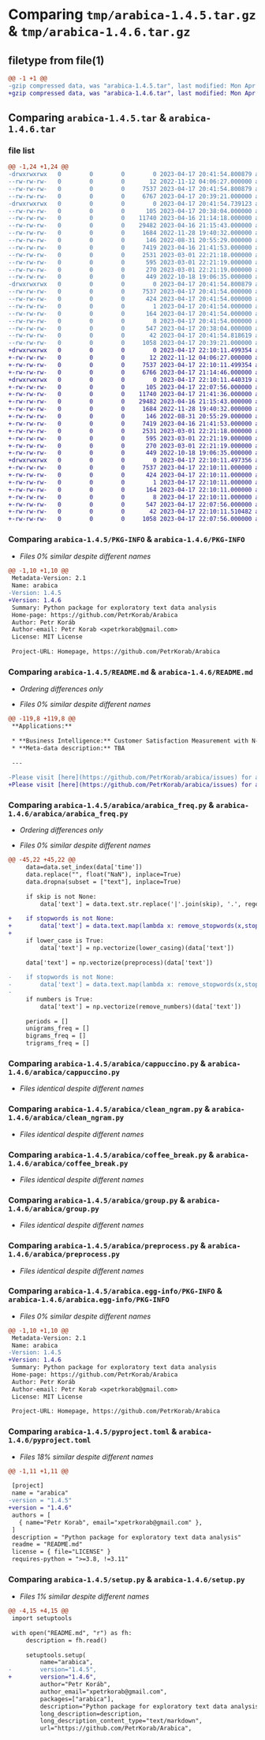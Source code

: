 # Comparing `tmp/arabica-1.4.5.tar.gz` & `tmp/arabica-1.4.6.tar.gz`

## filetype from file(1)

```diff
@@ -1 +1 @@
-gzip compressed data, was "arabica-1.4.5.tar", last modified: Mon Apr 17 20:41:54 2023, max compression
+gzip compressed data, was "arabica-1.4.6.tar", last modified: Mon Apr 17 22:10:11 2023, max compression
```

## Comparing `arabica-1.4.5.tar` & `arabica-1.4.6.tar`

### file list

```diff
@@ -1,24 +1,24 @@
-drwxrwxrwx   0        0        0        0 2023-04-17 20:41:54.800879 arabica-1.4.5/
--rw-rw-rw-   0        0        0       12 2022-11-12 04:06:27.000000 arabica-1.4.5/LICENSE
--rw-rw-rw-   0        0        0     7537 2023-04-17 20:41:54.800879 arabica-1.4.5/PKG-INFO
--rw-rw-rw-   0        0        0     6767 2023-04-17 20:39:21.000000 arabica-1.4.5/README.md
-drwxrwxrwx   0        0        0        0 2023-04-17 20:41:54.739123 arabica-1.4.5/arabica/
--rw-rw-rw-   0        0        0      105 2023-04-17 20:38:04.000000 arabica-1.4.5/arabica/__init__.py
--rw-rw-rw-   0        0        0    11740 2023-04-16 21:14:18.000000 arabica-1.4.5/arabica/arabica_freq.py
--rw-rw-rw-   0        0        0    29482 2023-04-16 21:15:43.000000 arabica-1.4.5/arabica/cappuccino.py
--rw-rw-rw-   0        0        0     1684 2022-11-28 19:40:32.000000 arabica-1.4.5/arabica/clean_ngram.py
--rw-rw-rw-   0        0        0      146 2022-08-31 20:55:29.000000 arabica-1.4.5/arabica/clean_numbers.py
--rw-rw-rw-   0        0        0     7419 2023-04-16 21:41:53.000000 arabica-1.4.5/arabica/coffee_break.py
--rw-rw-rw-   0        0        0     2531 2023-03-01 22:21:18.000000 arabica-1.4.5/arabica/group.py
--rw-rw-rw-   0        0        0      595 2023-03-01 22:21:19.000000 arabica-1.4.5/arabica/preprocess.py
--rw-rw-rw-   0        0        0      270 2023-03-01 22:21:19.000000 arabica-1.4.5/arabica/sentiment.py
--rw-rw-rw-   0        0        0      449 2022-10-18 19:06:35.000000 arabica-1.4.5/arabica/stopwords.py
-drwxrwxrwx   0        0        0        0 2023-04-17 20:41:54.800879 arabica-1.4.5/arabica.egg-info/
--rw-rw-rw-   0        0        0     7537 2023-04-17 20:41:54.000000 arabica-1.4.5/arabica.egg-info/PKG-INFO
--rw-rw-rw-   0        0        0      424 2023-04-17 20:41:54.000000 arabica-1.4.5/arabica.egg-info/SOURCES.txt
--rw-rw-rw-   0        0        0        1 2023-04-17 20:41:54.000000 arabica-1.4.5/arabica.egg-info/dependency_links.txt
--rw-rw-rw-   0        0        0      164 2023-04-17 20:41:54.000000 arabica-1.4.5/arabica.egg-info/requires.txt
--rw-rw-rw-   0        0        0        8 2023-04-17 20:41:54.000000 arabica-1.4.5/arabica.egg-info/top_level.txt
--rw-rw-rw-   0        0        0      547 2023-04-17 20:38:04.000000 arabica-1.4.5/pyproject.toml
--rw-rw-rw-   0        0        0       42 2023-04-17 20:41:54.818619 arabica-1.4.5/setup.cfg
--rw-rw-rw-   0        0        0     1058 2023-04-17 20:39:21.000000 arabica-1.4.5/setup.py
+drwxrwxrwx   0        0        0        0 2023-04-17 22:10:11.499354 arabica-1.4.6/
+-rw-rw-rw-   0        0        0       12 2022-11-12 04:06:27.000000 arabica-1.4.6/LICENSE
+-rw-rw-rw-   0        0        0     7537 2023-04-17 22:10:11.499354 arabica-1.4.6/PKG-INFO
+-rw-rw-rw-   0        0        0     6766 2023-04-17 21:14:46.000000 arabica-1.4.6/README.md
+drwxrwxrwx   0        0        0        0 2023-04-17 22:10:11.440319 arabica-1.4.6/arabica/
+-rw-rw-rw-   0        0        0      105 2023-04-17 22:07:56.000000 arabica-1.4.6/arabica/__init__.py
+-rw-rw-rw-   0        0        0    11740 2023-04-17 21:41:36.000000 arabica-1.4.6/arabica/arabica_freq.py
+-rw-rw-rw-   0        0        0    29482 2023-04-16 21:15:43.000000 arabica-1.4.6/arabica/cappuccino.py
+-rw-rw-rw-   0        0        0     1684 2022-11-28 19:40:32.000000 arabica-1.4.6/arabica/clean_ngram.py
+-rw-rw-rw-   0        0        0      146 2022-08-31 20:55:29.000000 arabica-1.4.6/arabica/clean_numbers.py
+-rw-rw-rw-   0        0        0     7419 2023-04-16 21:41:53.000000 arabica-1.4.6/arabica/coffee_break.py
+-rw-rw-rw-   0        0        0     2531 2023-03-01 22:21:18.000000 arabica-1.4.6/arabica/group.py
+-rw-rw-rw-   0        0        0      595 2023-03-01 22:21:19.000000 arabica-1.4.6/arabica/preprocess.py
+-rw-rw-rw-   0        0        0      270 2023-03-01 22:21:19.000000 arabica-1.4.6/arabica/sentiment.py
+-rw-rw-rw-   0        0        0      449 2022-10-18 19:06:35.000000 arabica-1.4.6/arabica/stopwords.py
+drwxrwxrwx   0        0        0        0 2023-04-17 22:10:11.497356 arabica-1.4.6/arabica.egg-info/
+-rw-rw-rw-   0        0        0     7537 2023-04-17 22:10:11.000000 arabica-1.4.6/arabica.egg-info/PKG-INFO
+-rw-rw-rw-   0        0        0      424 2023-04-17 22:10:11.000000 arabica-1.4.6/arabica.egg-info/SOURCES.txt
+-rw-rw-rw-   0        0        0        1 2023-04-17 22:10:11.000000 arabica-1.4.6/arabica.egg-info/dependency_links.txt
+-rw-rw-rw-   0        0        0      164 2023-04-17 22:10:11.000000 arabica-1.4.6/arabica.egg-info/requires.txt
+-rw-rw-rw-   0        0        0        8 2023-04-17 22:10:11.000000 arabica-1.4.6/arabica.egg-info/top_level.txt
+-rw-rw-rw-   0        0        0      547 2023-04-17 22:07:56.000000 arabica-1.4.6/pyproject.toml
+-rw-rw-rw-   0        0        0       42 2023-04-17 22:10:11.510482 arabica-1.4.6/setup.cfg
+-rw-rw-rw-   0        0        0     1058 2023-04-17 22:07:56.000000 arabica-1.4.6/setup.py
```

### Comparing `arabica-1.4.5/PKG-INFO` & `arabica-1.4.6/PKG-INFO`

 * *Files 0% similar despite different names*

```diff
@@ -1,10 +1,10 @@
 Metadata-Version: 2.1
 Name: arabica
-Version: 1.4.5
+Version: 1.4.6
 Summary: Python package for exploratory text data analysis
 Home-page: https://github.com/PetrKorab/Arabica
 Author: Petr Koráb
 Author-email: Petr Korab <xpetrkorab@gmail.com>
 License: MIT License
         
 Project-URL: Homepage, https://github.com/PetrKorab/Arabica
```

### Comparing `arabica-1.4.5/README.md` & `arabica-1.4.6/README.md`

 * *Ordering differences only*

 * *Files 0% similar despite different names*

```diff
@@ -119,8 +119,8 @@
 **Applications:**
 
 * **Business Intelligence:** Customer Satisfaction Measurement with N-gram and Sentiment Analysis [here](https://towardsdatascience.com/customer-satisfaction-measurement-with-n-gram-and-sentiment-analysis-547e291c13a6)                       
 * **Meta-data description:** TBA
 
 ---
 
-Please visit [here](https://github.com/PetrKorab/arabica/issues) for any questions, issues, bugs, and suggestions.
+Please visit [here](https://github.com/PetrKorab/arabica/issues) for any questions, issues, bugs, and suggestions.
```

### Comparing `arabica-1.4.5/arabica/arabica_freq.py` & `arabica-1.4.6/arabica/arabica_freq.py`

 * *Ordering differences only*

 * *Files 0% similar despite different names*

```diff
@@ -45,22 +45,22 @@
     data=data.set_index(data['time'])
     data.replace("", float("NaN"), inplace=True)
     data.dropna(subset = ["text"], inplace=True)
 
     if skip is not None:
         data['text'] = data.text.str.replace('|'.join(skip), '.', regex=True).str.strip()
 
+    if stopwords is not None:
+        data['text'] = data.text.map(lambda x: remove_stopwords(x,stopwords=[stopwords]))
+
     if lower_case is True:
         data['text'] = np.vectorize(lower_casing)(data['text'])
 
     data['text'] = np.vectorize(preprocess)(data['text'])
 
-    if stopwords is not None:
-        data['text'] = data.text.map(lambda x: remove_stopwords(x,stopwords=[stopwords]))
-
     if numbers is True:
         data['text'] = np.vectorize(remove_numbers)(data['text'])
 
     periods = []
     unigrams_freq = []
     bigrams_freq = []
     trigrams_freq = []
```

### Comparing `arabica-1.4.5/arabica/cappuccino.py` & `arabica-1.4.6/arabica/cappuccino.py`

 * *Files identical despite different names*

### Comparing `arabica-1.4.5/arabica/clean_ngram.py` & `arabica-1.4.6/arabica/clean_ngram.py`

 * *Files identical despite different names*

### Comparing `arabica-1.4.5/arabica/coffee_break.py` & `arabica-1.4.6/arabica/coffee_break.py`

 * *Files identical despite different names*

### Comparing `arabica-1.4.5/arabica/group.py` & `arabica-1.4.6/arabica/group.py`

 * *Files identical despite different names*

### Comparing `arabica-1.4.5/arabica/preprocess.py` & `arabica-1.4.6/arabica/preprocess.py`

 * *Files identical despite different names*

### Comparing `arabica-1.4.5/arabica.egg-info/PKG-INFO` & `arabica-1.4.6/arabica.egg-info/PKG-INFO`

 * *Files 0% similar despite different names*

```diff
@@ -1,10 +1,10 @@
 Metadata-Version: 2.1
 Name: arabica
-Version: 1.4.5
+Version: 1.4.6
 Summary: Python package for exploratory text data analysis
 Home-page: https://github.com/PetrKorab/Arabica
 Author: Petr Koráb
 Author-email: Petr Korab <xpetrkorab@gmail.com>
 License: MIT License
         
 Project-URL: Homepage, https://github.com/PetrKorab/Arabica
```

### Comparing `arabica-1.4.5/pyproject.toml` & `arabica-1.4.6/pyproject.toml`

 * *Files 18% similar despite different names*

```diff
@@ -1,11 +1,11 @@
 
 [project]
 name = "arabica"
-version = "1.4.5"
+version = "1.4.6"
 authors = [
   { name="Petr Korab", email="xpetrkorab@gmail.com" },
 ]
 description = "Python package for exploratory text data analysis"
 readme = "README.md"
 license = { file="LICENSE" }
 requires-python = ">=3.8, !=3.11"
```

### Comparing `arabica-1.4.5/setup.py` & `arabica-1.4.6/setup.py`

 * *Files 1% similar despite different names*

```diff
@@ -4,15 +4,15 @@
 import setuptools
 
 with open("README.md", "r") as fh:
     description = fh.read()
 
     setuptools.setup(
         name="arabica",
-        version="1.4.5",
+        version="1.4.6",
         author="Petr Koráb",
         author_email="xpetrkorab@gmail.com",
         packages=["arabica"],
         description="Python package for exploratory text data analysis",
         long_description=description,
         long_description_content_type="text/markdown",
         url="https://github.com/PetrKorab/Arabica",
```

